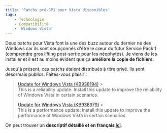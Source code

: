 ```yaml
---
title: 'Patchs pré-SP1 pour Vista disponibles'
tags:
    - Technologie
    - Compatibilité
    - 'Windows Vista'
---
```


Deux patchs pour Vista font la une des buzz autour du dernier né des Windows car
ils sont soupçonnés d'être le cœur du futur Service Pack 1 (comprendre gros
lifting post-sortie pour les néophytes). Je viens de les installer et il est au
moins évident que ça **améliore la copie de fichiers**.

Jusqu'à présent, ces patchs étaient distribués à titre privé. Ils sont désormais
publics. Faites-vous plaisir :

> [Update for Windows Vista (KB938194)](http://www.microsoft.com/en-us/download/details.aspx?id=9859) >
> [](http://windows.microsoft.com/en-US/windows/help/genuine/faq)  
> This is a reliability update. Install this update to improve the reliability
> of Windows Vista in certain scenarios.
>
> [Update for Windows Vista (KB938979)](http://www.microsoft.com/en-us/download/details.aspx?id=20978) >
> [](http://windows.microsoft.com/en-US/windows/help/genuine/faq)  
> This is a performance update. Install this update to improve the performance
> of Windows Vista in certain scenarios.

On peut trouver un **descriptif détaillé et en français
[ici](http://www.pinnula.fr/news/00868-windows-vista-pack-performances-stabilit-et-compatibilit-woow/fr/)**.
